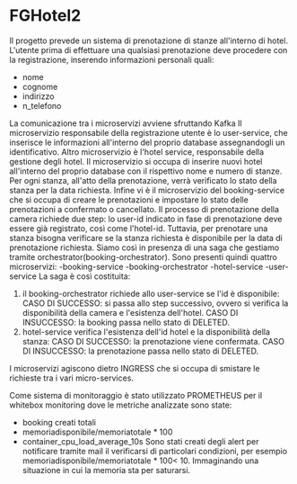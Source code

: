 # FGHotel2
Il progetto prevede un sistema di prenotazione di stanze all'interno di hotel.
L'utente prima di effettuare una qualsiasi prenotazione deve procedere con la registrazione, inserendo informazioni personali quali:
- nome
- cognome
- indirizzo
- n_telefono

La comunicazione tra i microservizi avviene sfruttando Kafka
Il microservizio responsabile della registrazione utente è lo user-service, che inserisce le informazioni all'interno del proprio database assegnandogli un identificativo.
Altro microservizio è l'hotel service, responsabile della gestione degli hotel.
Il microservizio si occupa di inserire nuovi hotel all'interno del proprio database con il rispettivo nome e numero di stanze. Per ogni stanza, all'atto della prenotazione, verrà verificato lo stato della stanza per la data richiesta.
Infine vi è il microservizio del booking-service che si occupa di creare le prenotazioni e impostare lo stato delle prenotazioni a confermato o cancellato.
Il processo di prenotazione della camera richiede due step: lo user-id indicato in fase di prenotazione deve essere già registrato, così come l'hotel-id. Tuttavia, per prenotare una stanza bisogna verificare se la stanza richiesta è disponibile per la data di prenotazione richiesta. Siamo così in presenza di una saga che gestiamo tramite orchestrator(booking-orchestrator).
Sono presenti quindi quattro microservizi:
-booking-service
-booking-orchestrator
-hotel-service
-user-service
La saga è così costituita:
1. il booking-orchestrator richiede allo user-service se l'id è disponibile:
CASO DI SUCCESSO: si passa allo step successivo, ovvero si verifica la disponibilità della camera e l'esistenza dell'hotel.
CASO DI INSUCCESSO: la booking passa nello stato di DELETED.
2. hotel-service verifica l'esistenza dell'id hotel e la disponibilità della stanza:
CASO DI SUCCESSO: la prenotazione viene confermata.
CASO DI INSUCCESSO: la prenotazione passa nello stato di DELETED.


I microservizi agiscono dietro INGRESS che si occupa di smistare le richieste tra i vari micro-services.

Come sistema di monitoraggio è stato utilizzato PROMETHEUS per il whitebox monitoring dove le metriche analizzate sono state: 

- booking creati totali
- memoriadisponibile/memoriatotale * 100
- container_cpu_load_average_10s
Sono stati creati degli alert per notificare tramite mail il verificarsi di particolari condizioni, per esempio memoriadisponibile/memoriatotale * 100< 10. Immaginando una situazione in cui la memoria sta per saturarsi.
